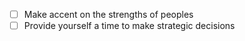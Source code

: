 
- [ ] Make accent on the strengths of peoples 
- [ ] Provide yourself a time to make strategic decisions 
